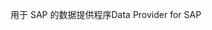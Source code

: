<span data-ttu-id="e698c-101">用于 SAP 的数据提供程序</span><span class="sxs-lookup"><span data-stu-id="e698c-101">Data Provider for SAP</span></span>